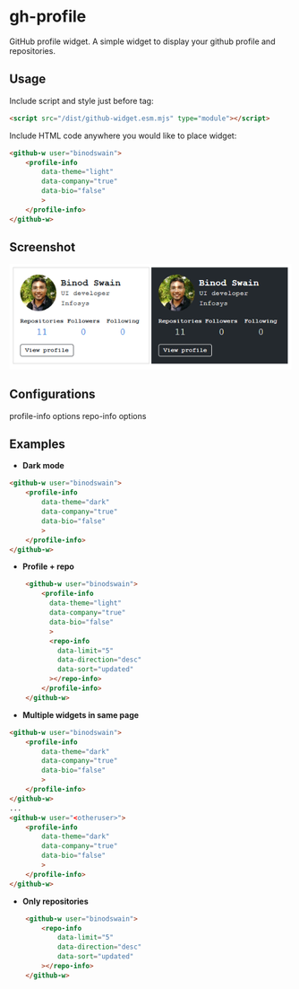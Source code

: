 # gh-profile
GitHub profile widget. A simple widget to display your github profile and repositories.

## Usage
Include script and style just before </body> tag:
```html
<script src="/dist/github-widget.esm.mjs" type="module"></script>
```
Include HTML code anywhere you would like to place widget:
```html
<github-w user="binodswain">
    <profile-info 
        data-theme="light"
        data-company="true"
        data-bio="false"
        >
    </profile-info>
</github-w>
```
## Screenshot
![demo](/media/github-card.png?raw=true "light and dark")
## Configurations
profile-info options
repo-info options

## Examples
- **Dark mode**
```html
<github-w user="binodswain">
    <profile-info 
        data-theme="dark"
        data-company="true"
        data-bio="false"
        >
    </profile-info>
</github-w>
```
- **Profile + repo**
```html
    <github-w user="binodswain">
        <profile-info 
          data-theme="light"
          data-company="true"
          data-bio="false"
          >
          <repo-info
            data-limit="5" 
            data-direction="desc"
            data-sort="updated"
          ></repo-info>
        </profile-info>
    </github-w>
```
- **Multiple widgets in same page**
```html
<github-w user="binodswain">
    <profile-info 
        data-theme="dark"
        data-company="true"
        data-bio="false"
        >
    </profile-info>
</github-w>
...
<github-w user="<otheruser>">
    <profile-info 
        data-theme="dark"
        data-company="true"
        data-bio="false"
        >
    </profile-info>
</github-w>
```

- **Only repositories**
```html
    <github-w user="binodswain">
        <repo-info
            data-limit="5" 
            data-direction="desc"
            data-sort="updated"
        ></repo-info>
    </github-w>
```
